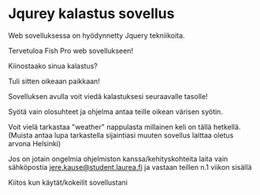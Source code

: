 # Jqurey kalastus sovellus
Web sovelluksessa on hyödynnetty Jquery tekniikoita.

Tervetuloa Fish Pro web sovellukseen!

Kiinostaako sinua kalastus?

Tuli sitten oikeaan paikkaan!

Sovelluksen avulla voit viedä kalastuksesi seuraavalle tasolle!

Syötä vain olosuhteet ja ohjelma antaa teille oikean värisen syötin.

Voit vielä tarkastaa "weather" nappulasta millainen keli on tällä hetkellä.(Muista antaa lupa tarkastella sijaintiasi muuten sovellus laittaa oletus arvona Helsinki)

Jos on jotain ongelmia ohjelmiston kanssa/kehityskohteita laita vain sähköpostia jere.kause@student.laurea.fi ja vastaan teillen n.1 viikon sisällä

Kiitos kun käytät/kokeilit sovellustani 
